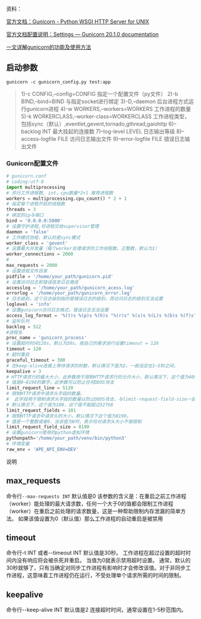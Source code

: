 资料：

[官方文档：Gunicorn - Python WSGI HTTP Server for UNIX](https://gunicorn.org/)

[官方文档配置说明：Settings — Gunicorn 20.1.0 documentation](https://docs.gunicorn.org/en/latest/settings.html#settings)

[一文详解gunicorn的功能及使用方法](https://blog.csdn.net/xu710263124/article/details/118975404)





## 启动参数

```shell
gunicorn -c gunicorn_config.py test:app
```



> 1)-c CONFIG,–config=CONFIG
> 指定一个配置文件（py文件）
> 2)-b BIND,–bind=BIND
> 与指定socket进行绑定
> 3)-D,–daemon
> 后台进程方式运行gunicorn进程
> 4)-w WORKERS,–workers=WORKERS
> 工作进程的数量
> 5)-k WORKERCLASS,–worker-class=WORKERCLASS
> 工作进程类型，包括sync（默认）,eventlet,gevent,tornado,gthread,gaiohttp
> 6)–backlog INT
> 最大挂起的连接数
> 7)–log-level LEVEL
> 日志输出等级
> 8)–access-logfile FILE
> 访问日志输出文件
> 9)–error-logfile FILE
> 错误日志输出文件

### Gunicorn配置文件

```python
# gunicorn.conf
# coding:utf-8
import multiprocessing
# 并行工作进程数, int，cpu数量*2+1 推荐进程数
workers = multiprocessing.cpu_count() * 2 + 1  
# 指定每个进程开启的线程数
threads = 3 
# 绑定的ip与端口
bind = '0.0.0.0:5000' 
# 设置守护进程,将进程交给supervisor管理
daemon = 'false'
# 工作模式协程，默认的是sync模式
worker_class = 'gevent'
# 设置最大并发量（每个worker处理请求的工作线程数，正整数，默认为1）
worker_connections = 2000
# 
max_requests = 2000
# 设置进程文件目录
pidfile = '/home/your_path/gunicorn.pid'
# 设置访问日志和错误信息日志路径
accesslog = '/home/your_path/gunicorn_acess.log'
errorlog = '/home/your_path/gunicorn_error.log'
# 日志级别，这个日志级别指的是错误日志的级别，而访问日志的级别无法设置
loglevel = 'info' 
# 设置gunicorn访问日志格式，错误日志无法设置
access_log_format = '%(t)s %(p)s %(h)s "%(r)s" %(s)s %(L)s %(b)s %(f)s" "%(a)s"'
# 监听队列
backlog = 512                
#进程名
proc_name = 'gunicorn_process'   
# 设置超时时间120s，默认为30s。按自己的需求进行设置timeout = 120
timeout = 120      
# 超时重启
graceful_timeout = 300
# 在keep-alive连接上等待请求的秒数，默认情况下值为2。一般设定在1~5秒之间。
keepalive = 3
# HTTP请求行的最大大小，此参数用于限制HTTP请求行的允许大小，默认情况下，这个值为4094。
# 值是0~8190的数字。此参数可以防止任何DDOS攻击
limit_request_line = 5120
# 限制HTTP请求中请求头字段的数量。
#  此字段用于限制请求头字段的数量以防止DDOS攻击，与limit-request-field-size一起使用可以提高安全性。
# 默认情况下，这个值为100，这个值不能超过32768
limit_request_fields = 101
# 限制HTTP请求中请求头的大小，默认情况下这个值为8190。
# 值是一个整数或者0，当该值为0时，表示将对请求头大小不做限制
limit_request_field_size = 8190
# 设置gunicorn使用的python虚拟环境
pythonpath='/home/your_path/venv/bin/python3'
# 环境变量
raw_env = 'APE_API_ENV=DEV'
```



说明

## max_requests

命令行`--max-requests INT` 默认值是0 该参数的含义是：在重启之前工作进程（worker）能处理的最大请求数，任何一个大于0的值都会限制工作进程（worker）在重启之前处理的请求数量，这是一种帮助限制内存泄漏的简单方法。 如果该值设置为0（默认值）那么工作进程的自动重启是被禁用

## timeout

命令行-t INT 或者--timeout INT 默认值是30秒。 工作进程在超过设置的超时时间内没有响应将会被杀死并重启。 当值为0就表示禁用超时设置。 通常，默认的30秒就够了，只有当确定对同步工作进程有影响时才会修改该值。对于非同步工作进程，这意味着工作进程仍在运行，不受处理单个请求所需的时间的限制。

## keepalive

命令行--keep-alive INT 默认值是2 连接超时时间，通常设置在1-5秒范围内。